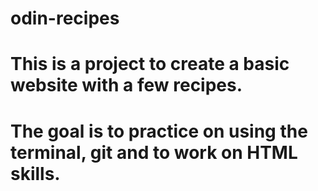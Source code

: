 # odin-recipes

# This is a project to create a basic website with a few recipes. 
# The goal is to practice on using the terminal, git and to work on HTML skills. 

